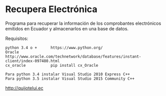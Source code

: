 # Recupera Electrónica
Programa para recuperar la información de los comprobantes electrónicos emitidos en Ecuador y almacenarlos en una base de datos.

Requisitos:

    python 3.4 o +      https://www.python.org/
    Oracle              http://www.oracle.com/technetwork/database/features/instant-client/index-097480.html
    cx_oracle           pip install cx_Oracle
    
    Para python 3.4 instalar Visual Studio 2010 Express C++
    Para python 3.5 instalar Visual Studio 2015 Community C++


http://quijotelui.ec
